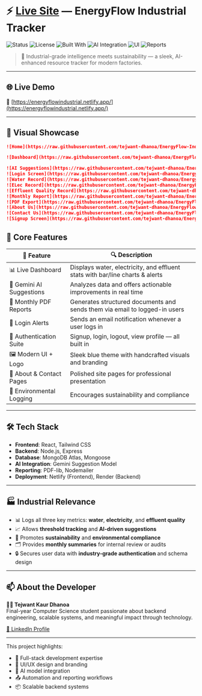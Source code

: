 # ⚡ [Live Site](https://energyflowindustrial.netlify.app/) — EnergyFlow Industrial Tracker

![Status](https://img.shields.io/badge/status-deployed-green)
![License](https://img.shields.io/badge/license-MIT-blue)
![Built With](https://img.shields.io/badge/stack-React%2C%20MongoDB%2C%20Node.js%2C%20Express-orange)
![AI Integration](https://img.shields.io/badge/Gemini%20AI-enabled-blueviolet)
![UI](https://img.shields.io/badge/design-custom%20logo%20%26%20modern%20UI-critical)
![Reports](https://img.shields.io/badge/monthly%20report-PDF%20%26%20email-informational)

> 🧠 Industrial-grade intelligence meets sustainability — a sleek, AI-enhanced resource tracker for modern factories.

---

## 🌐 Live Demo

🔗 [https://energyflowindustrial.netlify.app/](https://energyflowindustrial.netlify.app/)

---

## 📸 Visual Showcase

```markdown
![Home](https://raw.githubusercontent.com/tejwant-dhanoa/EnergyFlow-IndustrialTracker/main/assets/homepage.png?raw=true)

![Dashboard](https://raw.githubusercontent.com/tejwant-dhanoa/EnergyFlow-IndustrialTracker/main/assets/dashboard.png?raw=true)

![AI Suggestions](https://raw.githubusercontent.com/tejwant-dhanoa/EnergyFlow-IndustrialTracker/main/assets/aisuggestion.png)
![Login Screen](https://raw.githubusercontent.com/tejwant-dhanoa/EnergyFlow-IndustrialTracker/main/assets/login.png)
![Water Record](https://raw.githubusercontent.com/tejwant-dhanoa/EnergyFlow-IndustrialTracker/main/assets/waterusage.png)
![ELec Record](https://raw.githubusercontent.com/tejwant-dhanoa/EnergyFlow-IndustrialTracker/main/assets/elec.png)
![Effluent Quality Record](https://raw.githubusercontent.com/tejwant-dhanoa/EnergyFlow-IndustrialTracker/main/assets/effluent.png)
![Monthly Report](https://raw.githubusercontent.com/tejwant-dhanoa/EnergyFlow-IndustrialTracker/main/assets/report1.png)
![PDF Export](https://raw.githubusercontent.com/tejwant-dhanoa/EnergyFlow-IndustrialTracker/main/assets/report.png)
![About Us](https://raw.githubusercontent.com/tejwant-dhanoa/EnergyFlow-IndustrialTracker/main/assets/about1.png)
![Contact Us](https://raw.githubusercontent.com/tejwant-dhanoa/EnergyFlow-IndustrialTracker/main/assets/contact.png)
![Signup Screen](https://raw.githubusercontent.com/tejwant-dhanoa/EnergyFlow-IndustrialTracker/main/assets/signup.png)

```

## 🧠 Core Features

| 🌟 Feature               | 🔍 Description                                                                |
| ------------------------ | ----------------------------------------------------------------------------- |
| 📊 Live Dashboard        | Displays water, electricity, and effluent stats with bar/line charts & alerts |
| 🤖 Gemini AI Suggestions | Analyzes data and offers actionable improvements in real time                 |
| 🧾 Monthly PDF Reports   | Generates structured documents and sends them via email to logged-in users    |
| 📨 Login Alerts          | Sends an email notification whenever a user logs in                           |
| 👤 Authentication Suite  | Signup, login, logout, view profile — all built in                            |
| 🖼️ Modern UI + Logo      | Sleek blue theme with handcrafted visuals and branding                        |
| 📃 About & Contact Pages | Polished site pages for professional presentation                             |
| 🌱 Environmental Logging | Encourages sustainability and compliance                                      |

---

## 🛠️ Tech Stack

- **Frontend**: React, Tailwind CSS
- **Backend**: Node.js, Express
- **Database**: MongoDB Atlas, Mongoose
- **AI Integration**: Gemini Suggestion Model
- **Reporting**: PDF-lib, Nodemailer
- **Deployment**: Netlify (Frontend), Render (Backend)

---

## 🏭 Industrial Relevance

- 📊 Logs all three key metrics: **water**, **electricity**, and **effluent quality**
- 📈 Allows **threshold tracking** and **AI-driven suggestions**
- 🧠 Promotes **sustainability** and **environmental compliance**
- 🗂️ Provides **monthly summaries** for internal review or audits
- 🔒 Secures user data with **industry-grade authentication** and schema design

---

## 📫 About the Developer

**👩‍💻 Tejwant Kaur Dhanoa**  
Final-year Computer Science student passionate about backend engineering, scalable systems, and meaningful impact through technology.

[🔗 LinkedIn Profile](https://www.linkedin.com/in/tejwant-kaur-dhanoa/)

---

This project highlights:

- 🔧 Full-stack development expertise
- 🎨 UI/UX design and branding
- 🧠 AI model integration
- 📤 Automation and reporting workflows
- 📦 Scalable backend systems
